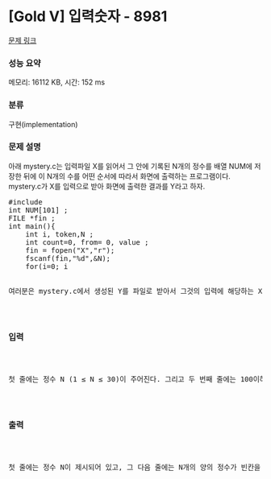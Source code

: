# [Gold V] 입력숫자 - 8981 

[문제 링크](https://www.acmicpc.net/problem/8981) 

### 성능 요약

메모리: 16112 KB, 시간: 152 ms

### 분류

구현(implementation)

### 문제 설명

<p>아래 mystery.c는 입력파일 X를 읽어서 그 안에 기록된 N개의 정수를 배열 NUM에 저장한 뒤에 이 N개의 수를 어떤 순서에 따라서 화면에 출력하는 프로그램이다. mystery.c가 X를 입력으로 받아 화면에 출력한 결과를 Y라고 하자. </p>

<pre>#include <stdio.h>
int NUM[101] ;
FILE *fin ;
int main(){
    int i, token,N ;
    int count=0, from= 0, value ;
    fin = fopen("X","r");
    fscanf(fin,"%d",&N);
    for(i=0; i<N; i++){
        fscanf(fin,"%d",&token);
        NUM[i]= token;
    } /* end of for */
    printf("%d\n", N ) ;
    value = NUM[ from ] ;
    while( count < N ) {
        while( value == 0 ) { 
            from = (from+1)%N; 
            value = NUM[ from ] ; 
        } /* end of inner while */ 
        printf("%d ", value ) ;
        count++ ;
        NUM[ from ] = 0 ; 
        from = (value +from )% N ; 
        value = NUM[ from ] ; 
    } /* end of outer while */
    return(0);
} /* end of main() */</pre>

<p>여러분은 mystery.c에서 생성된 Y를 파일로 받아서 그것의 입력에 해당하는 X를 찾아내는 프로그램을 작성해야 한다. </p>

### 입력 

 <p>첫 줄에는 정수 N (1 ≤ N ≤ 30)이 주어진다. 그리고 두 번째 줄에는 100이하 양의 정수 N개가 빈칸을 사이에 두고 모두 나열되어 있다. 단 그 정수 중에는 같은 수가 있을 수도 있다.</p>

### 출력 

 <p>첫 줄에는 정수 N이 제시되어 있고, 그 다음 줄에는 N개의 양의 정수가 빈칸을 사이에 두고 기록되어 있어야 한다. 만일 입력을 생성하는 mystery.c의 입력파일 X가 없는 경우에는 음수인 -1 을 첫 줄에 출력하면 된다.</p>

